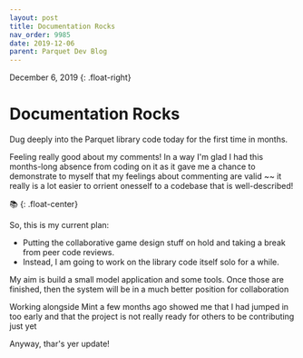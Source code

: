 ```yaml
---
layout: post
title: Documentation Rocks
nav_order: 9985
date: 2019-12-06
parent: Parquet Dev Blog
---
```

December 6, 2019
{: .float-right}

# Documentation Rocks

Dug deeply into the Parquet library code today for the first time in months.

Feeling really good about my comments!
In a way I'm glad I had this months-long absence from coding on it as it gave me a chance to demonstrate to myself that my feelings about commenting are valid ~~
it really is a lot easier to orrient onesself to a codebase that is well-described!

📚
{: .float-center}

So, this is my current plan:

- Putting the collaborative game design stuff on hold and taking a break from peer code reviews.
- Instead, I am going to work on the library code itself solo for a while.

My aim is build a small model application and some tools.
Once those are finished, then the system will be in a much better position for collaboration

Working alongside Mint a few months ago showed me that I had jumped in too early and that the project is not really ready for others to be contributing just yet

Anyway, thar's yer update!
